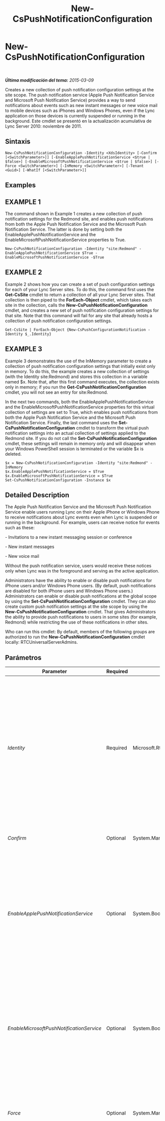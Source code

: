 ﻿---
title: New-CsPushNotificationConfiguration
TOCTitle: New-CsPushNotificationConfiguration
ms:assetid: 8bf61c72-7902-4075-9388-47a7dd4e649c
ms:mtpsurl: https://technet.microsoft.com/es-es/library/Hh690027(v=OCS.15)
ms:contentKeyID: 48275961
ms.date: 01/07/2017
mtps_version: v=OCS.15
ms.translationtype: HT
---

# New-CsPushNotificationConfiguration

 

_**Última modificación del tema:** 2015-03-09_

Creates a new collection of push notification configuration settings at the site scope. The push notification service (Apple Push Notification Service and Microsoft Push Notification Service) provides a way to send notifications about events such as new instant messages or new voice mail to mobile devices such as iPhones and Windows Phones, even if the Lync application on those devices is currently suspended or running in the background. Este cmdlet se presentó en la actualización acumulativa de Lync Server 2010: noviembre de 2011.

## Sintaxis

    New-CsPushNotificationConfiguration -Identity <XdsIdentity> [-Confirm [<SwitchParameter>]] [-EnableApplePushNotificationService <$true | $false>] [-EnableMicrosoftPushNotificationService <$true | $false>] [-Force <SwitchParameter>] [-InMemory <SwitchParameter>] [-Tenant <Guid>] [-WhatIf [<SwitchParameter>]]

## Examples

## EXAMPLE 1

The command shown in Example 1 creates a new collection of push notification settings for the Redmond site, and enables push notifications from both the Apple Push Notification Service and the Microsoft Push Notification Service. The latter is done by setting both the EnableApplePushNotificationService and the EnableMicrosoftPushNotificationService properties to True.

    New-CsPushNotificationConfiguration -Identity "site:Redmond" -EnableApplePushNotificationService $True -EnableMicrosoftPushNotificationService -$True

## EXAMPLE 2

Example 2 shows how you can create a set of push configuration settings for each of your Lync Server sites. To do this, the command first uses the **Get-CsSite** cmdlet to return a collection of all your Lync Server sites. That collection is then piped to the **ForEach-Object** cmdlet, which takes each site in the collection, calls the **New-CsPushNotificationConfiguration** cmdlet, and creates a new set of push notification configuration settings for that site. Note that this command will fail for any site that already hosts a collection of push notification configuration settings.

    Get-CsSite | ForEach-Object {New-CsPushConfigurationNotification -Identity $_.Identity}

## EXAMPLE 3

Example 3 demonstrates the use of the InMemory parameter to create a collection of push notification configuration settings that initially exist only in memory. To do this, the example creates a new collection of settings (with the Identity site:Redmond) and stores this collection in a variable named $x. Note that, after this first command executes, the collection exists only in memory; if you run the **Get-CsPushNotificationConfiguration** cmdlet, you will not see an entry for site:Redmond.

In the next two commands, both the EnableApplePushNotificationService and the EnableMicrosoftPushNotificationService properties for this virtual collection of settings are set to True, which enables push notifications from both the Apple Push Notification Service and the Microsoft Push Notification Service. Finally, the last command uses the **Set-CsPushNotificationConfiguration** cmdlet to transform the virtual push notification settings into an actual collection of settings applied to the Redmond site. If you do not call the **Set-CsPushNotificationConfiguration** cmdlet, these settings will remain in memory only and will disappear when your Windows PowerShell session is terminated or the variable $x is deleted.

    $x = New-CsPushNotificationConfiguration -Identity "site:Redmond" -InMemory
    $x.EnableApplePushNotificationService = $True 
    $x.EnableMicrosoftPushNotificationService = $True
    Set-CsPushNotificationConfiguration -Instance $x

## Detailed Description

The Apple Push Notification Service and the Microsoft Push Notification Service enable users running Lync on their Apple iPhone or Windows Phone to receive notifications about Lync events even when Lync is suspended or running in the background. For example, users can receive notice for events such as these:

\- Invitations to a new instant messaging session or conference

\- New instant messages

\- New voice mail

Without the push notification service, users would receive these notices only when Lync was in the foreground and serving as the active application.

Administrators have the ability to enable or disable push notifications for iPhone users and/or Windows Phone users. (By default, push notifications are disabled for both iPhone users and Windows Phone users.) Administrators can enable or disable push notifications at the global scope by using the **Set-CsPushNotificationConfiguration** cmdlet. They can also create custom push notification settings at the site scope by using the **New-CsPushNotificationConfiguration** cmdlet. That gives Administrators the ability to provide push notifications to users in some sites (for example, Redmond) while restricting the use of these notifications in other sites.

Who can run this cmdlet: By default, members of the following groups are authorized to run the **New-CsPushNotificationConfiguration** cmdlet locally: RTCUniversalServerAdmins.

## Parámetros


<table>
<colgroup>
<col style="width: 25%" />
<col style="width: 25%" />
<col style="width: 25%" />
<col style="width: 25%" />
</colgroup>
<thead>
<tr class="header">
<th>Parameter</th>
<th>Required</th>
<th>Type</th>
<th>Description</th>
</tr>
</thead>
<tbody>
<tr class="odd">
<td><p><em>Identity</em></p></td>
<td><p>Required</p></td>
<td><p>Microsoft.Rtc.Management.Xds.XdsIdentity</p></td>
<td><p>Push notification settings can only be created at the site scope. To specify a new collection of settings for a site, use syntax similar to this:</p>
<p>-Identity &quot;site:Redmond&quot;</p>
<p>Note that this command will fail if the Redmond site already hosts a collection of push notification settings.</p></td>
</tr>
<tr class="even">
<td><p><em>Confirm</em></p></td>
<td><p>Optional</p></td>
<td><p>System.Management.Automation.SwitchParameter</p></td>
<td><p>Prompts you for confirmation before executing the command.</p></td>
</tr>
<tr class="odd">
<td><p><em>EnableApplePushNotificationService</em></p></td>
<td><p>Optional</p></td>
<td><p>System.Boolean</p></td>
<td><p>When set to True, iPhone users will receive push notifications from the Apple Push Notification Service. When set to False, iPhone users will not receive these notifications.</p>
<p>The default value is False.</p></td>
</tr>
<tr class="even">
<td><p><em>EnableMicrosoftPushNotificationService</em></p></td>
<td><p>Optional</p></td>
<td><p>System.Boolean</p></td>
<td><p>When set to True, Windows Phone users will receive push notifications from the Microsoft Push Notification Service. When set to False, Windows Phone users will not receive these notifications.</p>
<p>The default value is False.</p></td>
</tr>
<tr class="odd">
<td><p><em>Force</em></p></td>
<td><p>Optional</p></td>
<td><p>System.Management.Automation.SwitchParameter</p></td>
<td><p>Suppresses the display of any non-fatal error message that might occur when running the command.</p></td>
</tr>
<tr class="even">
<td><p><em>InMemory</em></p></td>
<td><p>Optional</p></td>
<td><p>System.Management.Automation.SwitchParameter</p></td>
<td><p>Creates an object reference without actually committing the object as a permanent change. If you assign the output of a command called with this parameter to a variable, you can make changes to the properties of the object reference and then commit those changes by calling this cmdlet’s matching Set- cmdlet.</p></td>
</tr>
<tr class="odd">
<td><p><em>Tenant</em></p></td>
<td><p>Optional</p></td>
<td><p>System.Guid</p></td>
<td><p>Globally unique identifier (GUID) of the Skype Empresarial Online tenant account for which the new push notification configuration settings are being created. For example:</p>
<p>–Tenant &quot;38aad667-af54-4397-aaa7-e94c79ec2308&quot;</p>
<p>You can return the tenant ID for each of your tenants by running this command:</p>
<p>Get-CsTenant | Select-Object DisplayName, TenantID</p></td>
</tr>
<tr class="even">
<td><p><em>WhatIf</em></p></td>
<td><p>Optional</p></td>
<td><p>System.Management.Automation.SwitchParameter</p></td>
<td><p>Describes what would happen if you executed the command without actually executing the command.</p></td>
</tr>
</tbody>
</table>


## Input Types

None. The **New-CsPushNotificationConfiguration** cmdlet does not accept pipelined input.

## Return Types

The **New-CsPushNotificationConfiguration** cmdlet creates new instances of the Microsoft.Rtc.Management.WriteableConfig.Settings.PushNotificationConfiguration.PushNotificationConfiguration object.

